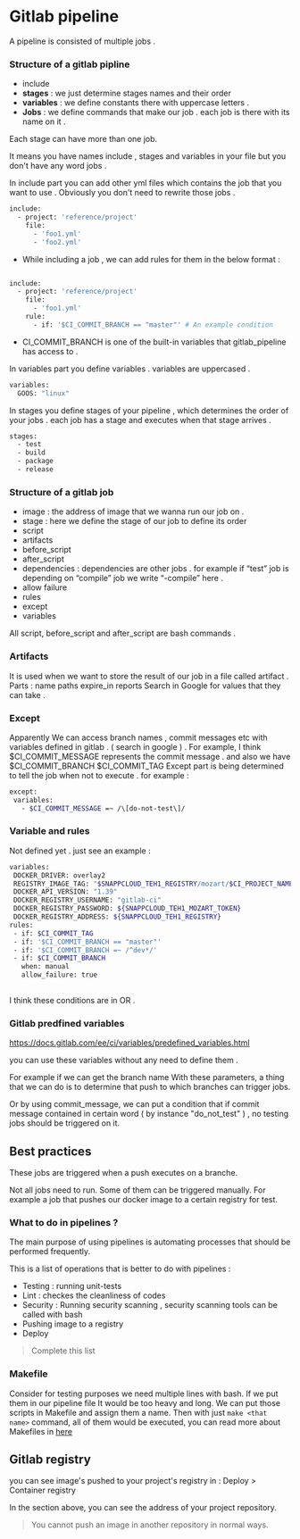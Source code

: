 # Gitlab pipeline

A pipeline is consisted of multiple jobs . 

### Structure of a gitlab pipline

* include
* **stages** : we just determine stages names and their order 
* **variables** :  we define constants there with uppercase letters .
* **Jobs** : we define commands that make our job . each job is there with its name on it . 

Each stage can have more than one job.

It means you have names include , stages and variables 
in your file but you don't have any word jobs . 

In include part you can add other yml files which contains
the job that you want to use . Obviously you don't
need to rewrite those jobs . 

```bash
include:
  - project: 'reference/project'
    file:
      - 'foo1.yml'
      - 'foo2.yml'
```

* While including a job , we can add rules for them in the below format : 

```bash

include:
  - project: 'reference/project'
    file:
      - 'foo1.yml'
    rule:
      - if: '$CI_COMMIT_BRANCH == "master"' # An example condition 
```

* CI_COMMIT_BRANCH is one of the  built-in variables that gitlab_pipeline has access to . 

In variables part you define variables . variables are 
uppercased . 

```bash
variables:
  GOOS: "linux" 
```

In stages you define stages of your pipeline , which 
determines the order of your jobs . each job has a stage
and executes when that stage arrives . 

```bash
stages:
  - test
  - build
  - package
  - release
```

### Structure of a gitlab job
* image :  the address of image that we wanna run our job on . 
* stage : here we define the stage of our job to define its order 
* script
* artifacts
* before_script
* after_script
* dependencies : dependencies are other jobs . for example if  “test” job is depending on “compile” job we write “-compile” here . 
* allow failure 
* rules
* except 
* variables

All script, before_script and after_script are bash commands .

### Artifacts
It is used when we want to store the result of our job in a file called artifact . 
Parts : 
name 
paths
expire_in
reports
Search in Google for values that they can take . 

### Except
Apparently We can access branch names , commit messages etc with variables defined in gitlab . ( search in google ) . For example, I think  $CI_COMMIT_MESSAGE  represents the commit message . and also we have 
$CI_COMMIT_BRANCH
$CI_COMMIT_TAG 
Except part is being determined to tell the job when not to execute . for example : 
```bash
except:
 variables:
   - $CI_COMMIT_MESSAGE =~ /\[do-not-test\]/
```

### Variable and rules
Not defined yet . just see an example :
```bash
variables:
 DOCKER_DRIVER: overlay2
 REGISTRY_IMAGE_TAG: "$SNAPPCLOUD_TEH1_REGISTRY/mozart/$CI_PROJECT_NAME-v2"
 DOCKER_API_VERSION: "1.39"
 DOCKER_REGISTRY_USERNAME: "gitlab-ci"
 DOCKER_REGISTRY_PASSWORD: ${SNAPPCLOUD_TEH1_MOZART_TOKEN}
 DOCKER_REGISTRY_ADDRESS: ${SNAPPCLOUD_TEH1_REGISTRY}
rules:
 - if: $CI_COMMIT_TAG
 - if: '$CI_COMMIT_BRANCH == "master"'
 - if: '$CI_COMMIT_BRANCH =~ /^dev*/'
 - if: $CI_COMMIT_BRANCH
   when: manual
   allow_failure: true
   
```
I think these conditions are in OR . 


### Gitlab predfined variables

https://docs.gitlab.com/ee/ci/variables/predefined_variables.html

you can use these variables without any need to define them  . 

For example if we can get the branch name With these parameters, a thing that we can do is to determine that push to which branches can trigger jobs.

Or by using commit_message, we can put a condition that if commit message contained in certain word ( by instance "do_not_test" ) , no testing jobs should be triggered on it.

## Best practices

These jobs are triggered when a push executes on a branche. 

Not all jobs need to run. Some of them can be triggered manually. For example a job that pushes our docker image to a certain registry for test.

### What to do in pipelines ?
The main purpose of using pipelines is automating processes that should be performed frequently.

This is a list of operations that is better to do with pipelines : 
* Testing : running unit-tests
* Lint : checkes the cleanliness of codes
* Security : Running security scanning , security scanning tools can be called with bash
* Pushing image to a registry
* Deploy

> Complete this list

### Makefile 

Consider for testing purposes we need multiple lines with bash. If we put them in our pipeline file It would be too heavy and long. 
We can put those scripts in Makefile and assign them a name. Then with just `make <that name>` command, all of them would be executed, you can read more about Makefiles in [here](https://github.com/parsaeisa/Notes/blob/main/makefile.md)


## Gitlab registry 

you can see image's pushed to your project's registry in : Deploy > Container registry

In the section above, you can see the address of your project repository. 

> You cannot push an image in another repository in normal ways. 